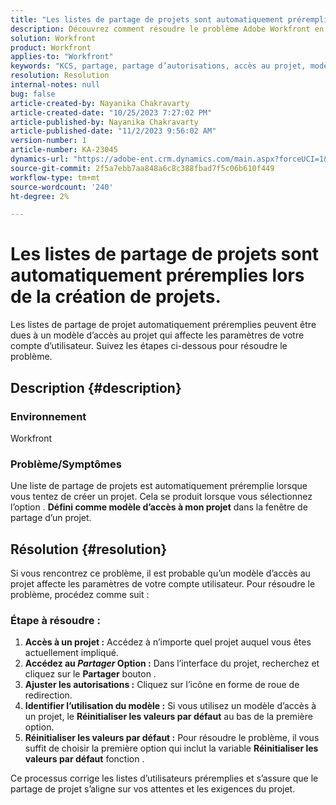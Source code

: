 ```yaml
---
title: "Les listes de partage de projets sont automatiquement préremplies lors de la création de nouveaux projets"
description: Découvrez comment résoudre le problème Adobe Workfront en raison duquel les listes de partage de projet sont automatiquement préremplies lors de la création de nouveaux projets.
solution: Workfront
product: Workfront
applies-to: "Workfront"
keywords: "KCS, partage, partage d’autorisations, accès au projet, modèle d’accès au projet, Workfront"
resolution: Resolution
internal-notes: null
bug: false
article-created-by: Nayanika Chakravarty
article-created-date: "10/25/2023 7:27:02 PM"
article-published-by: Nayanika Chakravarty
article-published-date: "11/2/2023 9:56:02 AM"
version-number: 1
article-number: KA-23045
dynamics-url: "https://adobe-ent.crm.dynamics.com/main.aspx?forceUCI=1&pagetype=entityrecord&etn=knowledgearticle&id=a3a23476-6c73-ee11-9ae7-6045bd006295"
source-git-commit: 2f5a7ebb7aa848a6c8c388fbad7f5c06b610f449
workflow-type: tm+mt
source-wordcount: '240'
ht-degree: 2%

---
```


# Les listes de partage de projets sont automatiquement préremplies lors de la création de projets.


Les listes de partage de projet automatiquement préremplies peuvent être dues à un modèle d’accès au projet qui affecte les paramètres de votre compte d’utilisateur. Suivez les étapes ci-dessous pour résoudre le problème.

## Description {#description}


### <b>Environnement</b>

Workfront

### <b>Problème/Symptômes</b>

Une liste de partage de projets est automatiquement préremplie lorsque vous tentez de créer un projet. Cela se produit lorsque vous sélectionnez l’option . <b>Défini comme modèle d’accès à mon projet</b> dans la fenêtre de partage d’un projet.


## Résolution {#resolution}


Si vous rencontrez ce problème, il est probable qu’un modèle d’accès au projet affecte les paramètres de votre compte utilisateur. Pour résoudre le problème, procédez comme suit :

### Étape à résoudre :  

1. <b>Accès à un projet :</b> Accédez à n’importe quel projet auquel vous êtes actuellement impliqué.
2. <b>Accédez au *Partager* Option :</b> Dans l’interface du projet, recherchez et cliquez sur le <b>Partager</b> bouton .
3. <b>Ajuster les autorisations :</b> Cliquez sur l’icône en forme de roue de redirection.
4. <b>Identifier l’utilisation du modèle :</b> Si vous utilisez un modèle d’accès à un projet, le <b>Réinitialiser les valeurs par défaut</b> au bas de la première option.
5. <b>Réinitialiser les valeurs par défaut :</b> Pour résoudre le problème, il vous suffit de choisir la première option qui inclut la variable <b>Réinitialiser les valeurs par défaut</b> fonction .


Ce processus corrige les listes d’utilisateurs préremplies et s’assure que le partage de projet s’aligne sur vos attentes et les exigences du projet.
